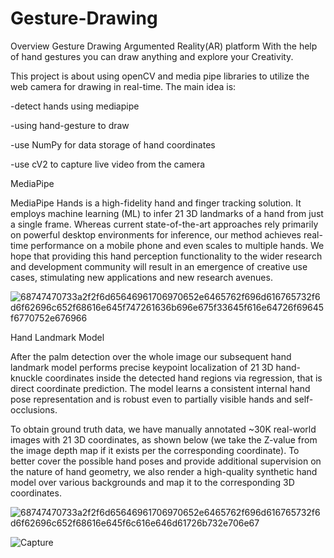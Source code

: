 # Gesture-Drawing
Overview
Gesture Drawing Argumented Reality(AR) platform  With the help of hand gestures you can draw anything and explore your Creativity.

This project is about using openCV and media pipe libraries to utilize the web camera for drawing in real-time.
The main idea is:

-detect hands using mediapipe


-using hand-gesture to draw 


-use NumPy for data storage of hand coordinates 


-use cV2 to capture live video from the camera


MediaPipe

MediaPipe Hands is a high-fidelity hand and finger tracking solution. It employs machine learning (ML) to infer 21 3D landmarks of a hand from just a single frame. Whereas current state-of-the-art approaches rely primarily on powerful desktop environments for inference, our method achieves real-time performance on a mobile phone and even scales to multiple hands. We hope that providing this hand perception functionality to the wider research and development community will result in an emergence of creative use cases, stimulating new applications and new research avenues.


![68747470733a2f2f6d65646961706970652e6465762f696d616765732f6d6f62696c652f68616e645f747261636b696e675f33645f616e64726f69645f6770752e676966](https://github.com/SAM389/Gesture-Drawing/assets/58984497/83d7e8a8-73d2-4f90-826b-03727f6e7e0b)


Hand Landmark Model


After the palm detection over the whole image our subsequent hand landmark model performs precise keypoint localization of 21 3D hand-knuckle coordinates inside the detected hand regions via regression, that is direct coordinate prediction. The model learns a consistent internal hand pose representation and is robust even to partially visible hands and self-occlusions.


To obtain ground truth data, we have manually annotated ~30K real-world images with 21 3D coordinates, as shown below (we take the Z-value from the image depth map if it exists per the corresponding coordinate). To better cover the possible hand poses and provide additional supervision on the nature of hand geometry, we also render a high-quality synthetic hand model over various backgrounds and map it to the corresponding 3D coordinates.


![68747470733a2f2f6d65646961706970652e6465762f696d616765732f6d6f62696c652f68616e645f6c616e646d61726b732e706e67](https://github.com/SAM389/Gesture-Drawing/assets/58984497/e9b1384f-5f0b-4de8-a005-4521eb467645)


![Capture](https://github.com/SAM389/Gesture-Drawing/assets/58984497/079f94ac-2808-4981-99d1-a14f20f2e3f0)










